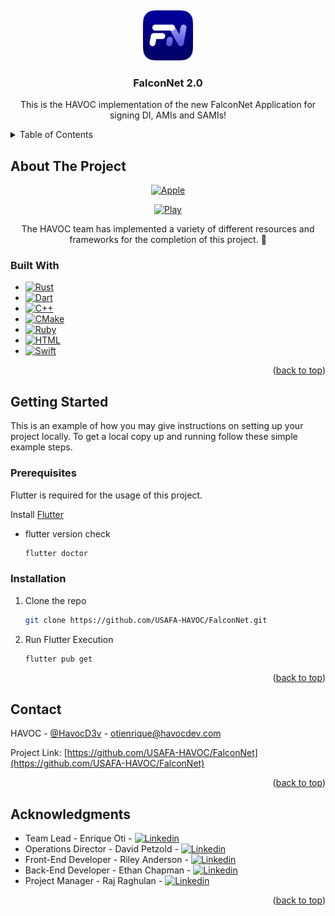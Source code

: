 <a name="readme-top"></a>
<br />
<div align="center">
  <a href="https://github.com/USAFA-HAVOC/FalconNet">
    <img src="assets/icon/FalconNet-Android.png" alt="Logo" width="80" height="80">
  </a>

  <h3 align="center">FalconNet 2.0</h3>

  <p align="center">
    This is the HAVOC implementation of the new FalconNet Application for signing DI, AMIs and SAMIs!
    
  </p>
</div>

<!-- TABLE OF CONTENTS -->
<details>
  <summary>Table of Contents</summary>
  <ol>
    <li>
      <a href="#about-the-project">About The Project</a>
      <ul>
        <li><a href="#built-with">Built With</a></li>
      </ul>
    </li>
    <li>
      <a href="#getting-started">Getting Started</a>
      <ul>
        <li><a href="#prerequisites">Prerequisites</a></li>
        <li><a href="#installation">Installation</a></li>
      </ul>
    </li>
    <li><a href="#contact">Contact</a></li>
    <li><a href="#acknowledgments">Acknowledgments</a></li>
  </ol>
</details>



<!-- ABOUT THE PROJECT -->
## About The Project
<div align="center">

[![Apple][Apple]][Apple-url]

[![Play][Play]][Play-url]


The HAVOC team has implemented a variety of different resources and frameworks for the completion of this project. 🥇

</div>

### Built With

* [![Rust][Rust.js]][Rust-url]
* [![Dart][Dart.js]][Dart-url]
* [![C++][C++.io]][C++-url]
* [![CMake][CMake.dev]][CMake-url]
* [![Ruby][Ruby.com]][Ruby-url]
* [![HTML][HTML.js]][HTML-url]
* [![Swift][Swift.com]][Swift-url]

<p align="right">(<a href="#readme-top">back to top</a>)</p>


<!-- GETTING STARTED -->
## Getting Started

This is an example of how you may give instructions on setting up your project locally.
To get a local copy up and running follow these simple example steps.

### Prerequisites

Flutter is required for the usage of this project. 

Install [Flutter](https://docs.flutter.dev/get-started/install/macos)

* flutter version check
  
  ```sh
  flutter doctor
  ```

### Installation

1. Clone the repo
   ```sh
   git clone https://github.com/USAFA-HAVOC/FalconNet.git
   ```
3. Run Flutter Execution
   ```sh
   flutter pub get
   ```


<p align="right">(<a href="#readme-top">back to top</a>)</p>

<!-- CONTACT -->
## Contact

HAVOC - [@HavocD3v](https://twitter.com/HavocD3v) - otienrique@havocdev.com

Project Link: [https://github.com/USAFA-HAVOC/FalconNet](https://github.com/USAFA-HAVOC/FalconNet)

<p align="right">(<a href="#readme-top">back to top</a>)</p>

<!-- ACKNOWLEDGMENTS -->
## Acknowledgments

* Team Lead - Enrique Oti - [![Linkedin][linkedin-shield-oti]][linkedin-url-oti]
* Operations Director - David Petzold - [![Linkedin][linkedin-shield-petzold]][linkedin-url-petzold]
* Front-End Developer - Riley Anderson - [![Linkedin][linkedin-shield-anderson]][linkedin-url-anderson]
* Back-End Developer - Ethan Chapman - [![Linkedin][linkedin-shield-chapman]][linkedin-url-chapman]
* Project Manager - Raj Raghulan - [![Linkedin][linkedin-shield-raghulan]][linkedin-url-raghulan]

<p align="right">(<a href="#readme-top">back to top</a>)</p>

<!-- MARKDOWN LINKS & IMAGES -->

[linkedin-shield-oti]: https://img.shields.io/badge/-Enrique_Oti-black.svg?style=for-the-badge&logo=linkedin&colorB=555
[linkedin-url-oti]: https://www.linkedin.com/in/eaoti/
[linkedin-shield-petzold]: https://img.shields.io/badge/-David_Petzold-black.svg?style=for-the-badge&logo=linkedin&colorB=555
[linkedin-url-petzold]: https://www.linkedin.com/in/david-petzold/
[linkedin-shield-anderson]: https://img.shields.io/badge/-Riley_Anderson-black.svg?style=for-the-badge&logo=linkedin&colorB=555
[linkedin-url-anderson]: https://www.linkedin.com/in/eaoti/
[linkedin-shield-chapman]: https://img.shields.io/badge/-Ethan_Chapman-black.svg?style=for-the-badge&logo=linkedin&colorB=555
[linkedin-url-chapman]: https://www.linkedin.com/in/ethan-chapman-9267101b0/
[linkedin-shield-raghulan]: https://img.shields.io/badge/-Raj_Raghulan-black.svg?style=for-the-badge&logo=linkedin&colorB=555
[linkedin-url-raghulan]: https://www.linkedin.com/in/raj-raghulan-19634b178/
[HTML.js]: https://img.shields.io/badge/HTML-000000?style=for-the-badge&logo=html5&logoColor=red
[HTML-url]: https://html.com
[Rust.js]: https://img.shields.io/badge/Rust-DD0031?style=for-the-badge&logo=rust&logoColor=black
[Rust-url]: https://www.rust-lang.org
[Dart.js]: https://img.shields.io/badge/Dart-35495E?style=for-the-badge&logo=dart&logoColor=4FC08D
[Dart-url]: https://dart.dev
[c++.io]: https://img.shields.io/badge/C++-DD0031?style=for-the-badge&logo=c&logoColor=white
[c++-url]: https://cplusplus.com
[CMake.dev]: https://img.shields.io/badge/CMake-4A4A55?style=for-the-badge&logo=cmake&logoColor=FF3E00
[CMake-url]: https://cmake.org
[Swift.com]: https://img.shields.io/badge/Swift-563D7C?style=for-the-badge&logo=swift&logoColor=white
[Swift-url]: https://www.swift.com
[Ruby.com]: https://img.shields.io/badge/Ruby-0769AD?style=for-the-badge&logo=ruby&logoColor=red
[Ruby-url]: https://www.ruby-lang.org/en/
[Apple]: https://img.shields.io/badge/App%20Store-0769AD?style=plastic&logo=appstore&logoColor=white
[Apple-url]: https://apps.apple.com/us/app/falconnet/id6445867869
[Play]: https://img.shields.io/badge/Play%20Store-0769AD?style=plastic&logo=googleplay&logoColor=white
[Play-url]: https://apps.apple.com/us/app/falconnet/id6445867869
